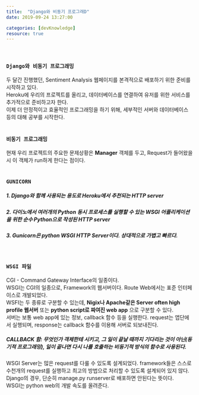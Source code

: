 ```yaml
---
title:  "Django와 비동기 프로그래D"
date: 2019-09-24 13:27:00

categories: [devKnowledge]
resource: true
---
```


<br>

### `Django와 비동기 프로그래밍`
두 달간 진행했던, Sentiment Analysis 웹페이지를 본격적으로 배포하기 위한 준비를 시작하고 있다.<br>
Heroku에 우리의 프로젝트를 올리고, 데이터베이스를 연결하여 유저를 위한 서비스를 추가적으로 준비하고자 한다.<br>
이제 더 안정적이고 효율적인 프로그래밍을 하기 위해, 세부적인 서버와 데이터베이스 등의 대해 공부를 시작한다.<br>
<br>

### `비동기 프로그래밍`
현재 우리 프로젝트의 주요한 문제상황은 **Manager** 객체를 두고, Request가 들어왔을 시 이 객체가 run하게 한다는 점이다.<br>
<br>

### `GUNICORN`
##### 1. Django와 함께 사용되는 용도로 Heroku에서 추천되는 HTTP server
##### 2. 다이노에서 여러개의 Python 동시 프로세스를 실행할 수 있는 WSGI 어플리케이션을 위한 순수 Python으로 작성된 HTTP server
##### 3. Gunicorn은 python WSGI HTTP Server이다. 상대적으로 가볍고 빠르다.
<br>

### `WSGI 파일`
CGI - Command Gateway Interface의 일종이다.<br>
WSGI는 CGI의 일종으로, Framework의 웹서버이다. Route Web에서는 표준 인터페이스로 개발되었다.<br>
WSFI는 두 종류로 구분할 수 있는데, **Nigix나 Apache같은 Server often high profile 웹서버** 또는 **python script로 짜여진 web app** 으로 구분할 수 있다.<br>
서버는 보통 web app에 있는 정보, callback 함수 등을 실행한다. request는 앱단에서 실행되며, response는 callback 함수를 이용해 서버로 되보내진다.<br>
##### CALLBACK 함: 무엇인가 객체한테 시키고, 그 일이 끝날 때까지 기다리는 것이 아닌(동기적 프로그래밍), 일이 끝나면 다시 나를 호출하는 비동기적 방식의 함수로 사용된다.
WSGI Server는 많은 request를 다룰 수 있도록 설계되었다. framework들은 스스로 수천개의 request를 실행하고 최고의 방법으로 처리할 수 있도록 설계되어 있지 않다.<br>
Django의 경우, 단순히 manage.py runserver로 배포하면 안된다는 뜻이다.<br>
WSGI는 python web의 개발 속도를 올려준다. <br>
<br>
